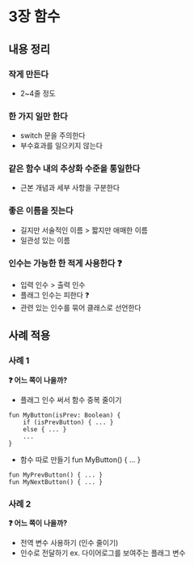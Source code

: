 # 3장 함수
## 내용 정리
### 작게 만든다
- 2~4줄 정도

### 한 가지 일만 한다
- switch 문을 주의한다
- 부수효과를 일으키지 않는다

### 같은 함수 내의 추상화 수준을 통일한다
- 근본 개념과 세부 사항을 구분한다

### 좋은 이름을 짓는다
- 길지만 서술적인 이름 > 짧지만 애매한 이름
- 일관성 있는 이름

### 인수는 가능한 한 적게 사용한다 ❓
- 입력 인수 > 출력 인수
- 플래그 인수는 피한다 ❓
- 관련 있는 인수를 묶어 클래스로 선언한다

## 사례 적용
### 사례 1
**❓ 어느 쪽이 나을까?**
- 플래그 인수 써서 함수 중복 줄이기
```
fun MyButton(isPrev: Boolean) {
    if (isPrevButton) { ... }
    else { ... } 
    ...
}
```

- 함수 따로 만들기
  fun MyButton() { ... }
```
fun MyPrevButton() { ... }
fun MyNextButton() { ... }
```

### 사례 2
**❓ 어느 쪽이 나을까?**
- 전역 변수 사용하기 (인수 줄이기)
- 인수로 전달하기
  ex. 다이어로그를 보여주는 플래그 변수
